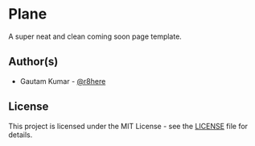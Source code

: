 # Plane
A super neat and clean coming soon page template.

## Author(s)

* Gautam Kumar - [@r8here](https://twitter.com/r8here/)

## License

This project is licensed under the MIT License - see the [LICENSE](LICENSE) file for details.
